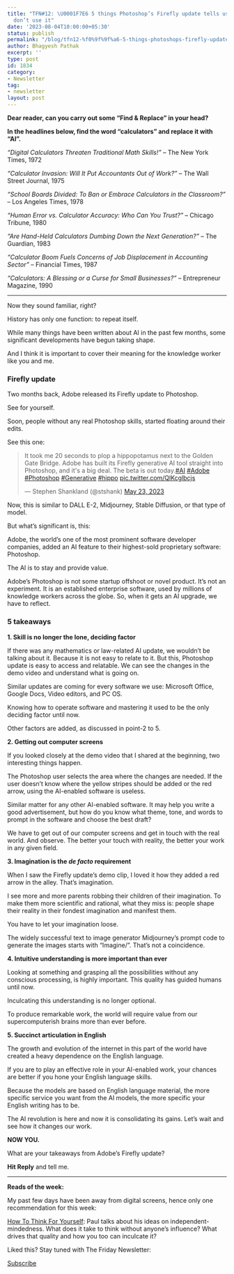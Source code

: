 ```yaml
---
title: "TFN#12: \U0001F7E6 5 things Photoshop’s Firefly update tells us, even if we
  don’t use it"
date: '2023-08-04T10:00:00+05:30'
status: publish
permalink: "/blog/tfn12-%f0%9f%9f%a6-5-things-photoshops-firefly-update-tells-us-even-if-we-dont-use-it"
author: Bhagyesh Pathak
excerpt: ''
type: post
id: 1834
category:
- Newsletter
tag:
- newsletter
layout: post
---
```


**Dear reader, can you carry out some “Find & Replace” in your head?**

**In the headlines below, find the word “calculators” and replace it with “AI”.**

*“Digital Calculators Threaten Traditional Math Skills!”* – The New York Times, 1972

*“Calculator Invasion: Will It Put Accountants Out of Work?”* – The Wall Street Journal, 1975

*“School Boards Divided: To Ban or Embrace Calculators in the Classroom?”* – Los Angeles Times, 1978

*“Human Error vs. Calculator Accuracy: Who Can You Trust?”* – Chicago Tribune, 1980

*“Are Hand-Held Calculators Dumbing Down the Next Generation?”* – The Guardian, 1983

*“Calculator Boom Fuels Concerns of Job Displacement in Accounting Sector”* – Financial Times, 1987

*“Calculators: A Blessing or a Curse for Small Businesses?”* – Entrepreneur Magazine, 1990

---

Now they sound familiar, right?

History has only one function: to repeat itself.

While many things have been written about AI in the past few months, some significant developments have begun taking shape.

And I think it is important to cover their meaning for the knowledge worker like you and me.

### Firefly update

Two months back, Adobe released its Firefly update to Photoshop.

See for yourself.

Soon, people without any real Photoshop skills, started floating around their edits.

See this one:

> It took me 20 seconds to plop a hippopotamus next to the Golden Gate Bridge. Adobe has built its Firefly generative AI tool straight into Photoshop, and it's a big deal. The beta is out today.[\#AI](https://twitter.com/hashtag/AI?src=hash&ref_src=twsrc%5Etfw) [\#Adobe](https://twitter.com/hashtag/Adobe?src=hash&ref_src=twsrc%5Etfw) [\#Photoshop](https://twitter.com/hashtag/Photoshop?src=hash&ref_src=twsrc%5Etfw) [\#Generative](https://twitter.com/hashtag/Generative?src=hash&ref_src=twsrc%5Etfw) [\#hippo](https://twitter.com/hashtag/hippo?src=hash&ref_src=twsrc%5Etfw) [pic.twitter.com/QlKcglbcjs](https://t.co/QlKcglbcjs)
> 
> — Stephen Shankland (@stshank) [May 23, 2023](https://twitter.com/stshank/status/1661004117337309186?ref_src=twsrc%5Etfw)

Now, this is similar to DALL E-2, Midjourney, Stable Diffusion, or that type of model.

But what’s significant is, this:

Adobe, the world’s one of the most prominent software developer companies, added an AI feature to their highest-sold proprietary software: Photoshop.

The AI is to stay and provide value.

Adobe’s Photoshop is not some startup offshoot or novel product. It’s not an experiment. It is an established enterprise software, used by millions of knowledge workers across the globe. So, when it gets an AI upgrade, we have to reflect.

### 5 takeaways

**1. Skill is no longer the lone, deciding factor**

If there was any mathematics or law-related AI update, we wouldn’t be talking about it. Because it is not easy to relate to it. But this, Photoshop update is easy to access and relatable. We can see the changes in the demo video and understand what is going on.

Similar updates are coming for every software we use: Microsoft Office, Google Docs, Video editors, and PC OS.

Knowing how to operate software and mastering it used to be the only deciding factor until now.

Other factors are added, as discussed in point-2 to 5.

**2. Getting out computer screens**

If you looked closely at the demo video that I shared at the beginning, two interesting things happen.

The Photoshop user selects the area where the changes are needed. If the user doesn’t know where the yellow stripes should be added or the red arrow, using the AI-enabled software is useless.

Similar matter for any other AI-enabled software. It may help you write a good advertisement, but how do you know what theme, tone, and words to prompt in the software and choose the best draft?

We have to get out of our computer screens and get in touch with the real world. And observe. The better your touch with reality, the better your work in any given field.

**3. Imagination is the *de facto* requirement**

When I saw the Firefly update’s demo clip, I loved it how they added a red arrow in the alley. That’s imagination.

I see more and more parents robbing their children of their imagination. To make them more scientific and rational, what they miss is: people shape their reality in their fondest imagination and manifest them.

You have to let your imagination loose.

The widely successful text to image generator Midjourney’s prompt code to generate the images starts with “Imagine/”. That’s not a coincidence.

**4. Intuitive understanding is more important than ever**

Looking at something and grasping all the possibilities without any conscious processing, is highly important. This quality has guided humans until now.

Inculcating this understanding is no longer optional.

To produce remarkable work, the world will require value from our supercomputerish brains more than ever before.

**5. Succinct articulation in English**

The growth and evolution of the internet in this part of the world have created a heavy dependence on the English language.

If you are to play an effective role in your AI-enabled work, your chances are better if you hone your English language skills.

Because the models are based on English language material, the more specific service you want from the AI models, the more specific your English writing has to be.

The AI revolution is here and now it is consolidating its gains. Let’s wait and see how it changes our work.

**NOW YOU.**

What are your takeaways from Adobe’s Firefly update?

**Hit Reply** and tell me.

---

**Reads of the week:**

My past few days have been away from digital screens, hence only one recommendation for this week:

[How To Think For Yourself](http://paulgraham.com/think.html): Paul talks about his ideas on independent-mindedness. What does it take to think without anyone’s influence? What drives that quality and how you too can inculcate it?

Liked this? Stay tuned with The Friday Newsletter:

[Subscribe](https://sisyphus-notes.ck.page/8a143eebbc)